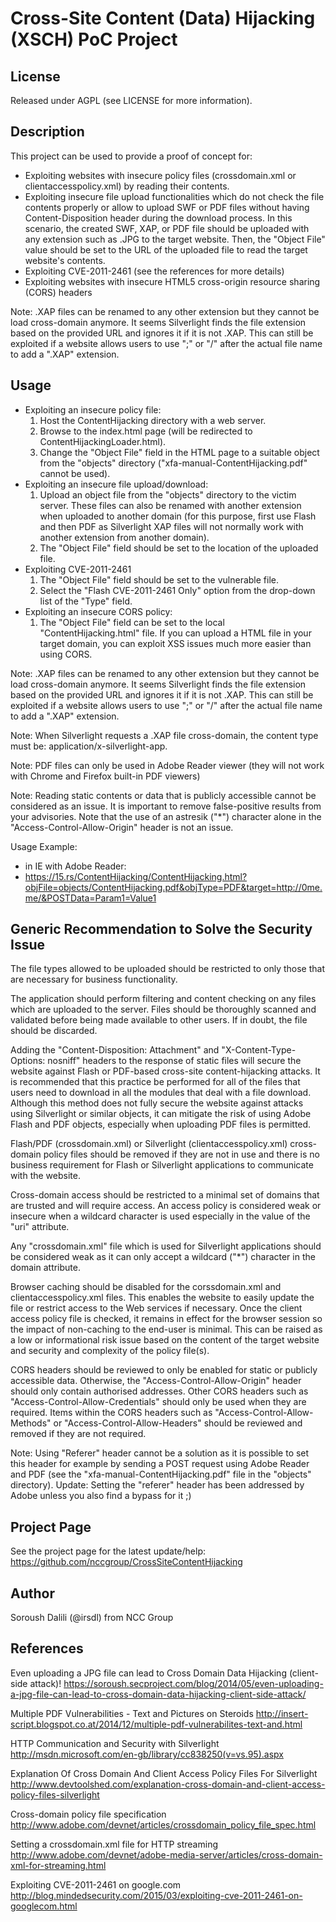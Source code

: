 Cross-Site Content (Data) Hijacking (XSCH) PoC Project 
=======================================
License
-------
Released under AGPL (see LICENSE for more information).

Description
-----------
This project can be used to provide a proof of concept for:
- Exploiting websites with insecure policy files (crossdomain.xml or clientaccesspolicy.xml) by reading their contents.
- Exploiting insecure file upload functionalities which do not check the file contents properly or allow to upload SWF or PDF files without having Content-Disposition header during the download process. In this scenario, the created SWF, XAP, or PDF file should be uploaded with any extension such as .JPG to the target website. Then, the "Object File" value should be set to the URL of the uploaded file to read the target website's contents.
- Exploiting CVE-2011-2461 (see the references for more details)
- Exploiting websites with insecure HTML5 cross-origin resource sharing (CORS) headers

Note: .XAP files can be renamed to any other extension but they cannot be load cross-domain anymore. It seems Silverlight finds the file extension based on the provided URL and ignores it if it is not .XAP. This can still be exploited if a website allows users to use ";" or "/" after the actual file name to add a ".XAP" extension.


Usage
-----
- Exploiting an insecure policy file:
  1) Host the ContentHijacking directory with a web server.
  2) Browse to the index.html page (will be redirected to ContentHijackingLoader.html).
  3) Change the "Object File" field in the HTML page to a suitable object from the "objects" directory ("xfa-manual-ContentHijacking.pdf" cannot be used).
- Exploiting an insecure file upload/download: 
  1) Upload an object file from the "objects" directory to the victim server. These files can also be renamed with another extension when uploaded to another domain (for this purpose, first use Flash and then PDF as Silverlight XAP files will not normally work with another extension from another domain).
  2) The "Object File" field should be set to the location of the uploaded file.
- Exploiting CVE-2011-2461
  1) The "Object File" field should be set to the vulnerable file.
  2) Select the "Flash CVE-2011-2461 Only" option from the drop-down list of the "Type" field.
- Exploiting an insecure CORS policy:
  1) The "Object File" field can be set to the local "ContentHijacking.html" file. If you can upload a HTML file in your target domain, you can exploit XSS issues much more easier than using CORS.
  
Note: .XAP files can be renamed to any other extension but they cannot be load cross-domain anymore. It seems Silverlight finds the file extension based on the provided URL and ignores it if it is not .XAP. This can still be exploited if a website allows users to use ";" or "/" after the actual file name to add a ".XAP" extension.

Note: When Silverlight requests a .XAP file cross-domain, the content type must be: application/x-silverlight-app.

Note: PDF files can only be used in Adobe Reader viewer (they will not work with Chrome and Firefox built-in PDF viewers)

Note: Reading static contents or data that is publicly accessible cannot be considered as an issue. It is important to remove false-positive results from your advisories. Note that the use of an astresik ("*") character alone in the "Access-Control-Allow-Origin" header is not an issue.

Usage Example:
- in IE with Adobe Reader:
- https://15.rs/ContentHijacking/ContentHijacking.html?objFile=objects/ContentHijacking.pdf&objType=PDF&target=http://0me.me/&POSTData=Param1=Value1

Generic Recommendation to Solve the Security Issue
--------------------------------------------------
The file types allowed to be uploaded should be restricted to only those that are necessary for business functionality.

The application should perform filtering and content checking on any files which are uploaded to the server. Files should be thoroughly scanned and validated before being made available to other users. If in doubt, the file should be discarded.

Adding the "Content-Disposition: Attachment" and "X-Content-Type-Options: nosniff" headers to the response of static files will secure the website against Flash or PDF-based cross-site content-hijacking attacks. It is recommended that this practice be performed for all of the files that users need to download in all the modules that deal with a file download. Although this method does not fully secure the website against attacks using Silverlight or similar objects, it can mitigate the risk of using Adobe Flash and PDF objects, especially when uploading PDF files is permitted.

Flash/PDF (crossdomain.xml) or Silverlight (clientaccesspolicy.xml) cross-domain policy files should be removed if they are not in use and there is no business requirement for Flash or Silverlight applications to communicate with the website.

Cross-domain access should be restricted to a minimal set of domains that are trusted and will require access. An access policy is considered weak or insecure when a wildcard character is used especially in the value of the "uri" attribute.

Any "crossdomain.xml" file which is used for Silverlight applications should be considered weak as it can only accept a wildcard ("*") character in the domain attribute.

Browser caching should be disabled for the corssdomain.xml and clientaccesspolicy.xml files. This enables the website to easily update the file or restrict access to the Web services if necessary. Once the client access policy file is checked, it remains in effect for the browser session so the impact of non-caching to the end-user is minimal. This can be raised as a low or informational risk issue based on the content of the target website and security and complexity of the policy file(s).

CORS headers should be reviewed to only be enabled for static or publicly accessible data. Otherwise, the "Access-Control-Allow-Origin" header should only contain authorised addresses. Other CORS headers such as "Access-Control-Allow-Credentials" should only be used when they are required. Items within the CORS headers such as "Access-Control-Allow-Methods" or "Access-Control-Allow-Headers" should be reviewed and removed if they are not required.

Note: Using "Referer" header cannot be a solution as it is possible to set this header for example by sending a POST request using Adobe Reader and PDF (see the "xfa-manual-ContentHijacking.pdf" file in the "objects" directory). Update: Setting the "referer" header has been addressed by Adobe unless you also find a bypass for it ;)

Project Page
------------
See the project page for the latest update/help: https://github.com/nccgroup/CrossSiteContentHijacking

Author
------
Soroush Dalili (@irsdl) from NCC Group

References
----------
Even uploading a JPG file can lead to Cross Domain Data Hijacking (client-side attack)!
https://soroush.secproject.com/blog/2014/05/even-uploading-a-jpg-file-can-lead-to-cross-domain-data-hijacking-client-side-attack/

Multiple PDF Vulnerabilities - Text and Pictures on Steroids
http://insert-script.blogspot.co.at/2014/12/multiple-pdf-vulnerabilites-text-and.html

HTTP Communication and Security with Silverlight
http://msdn.microsoft.com/en-gb/library/cc838250(v=vs.95).aspx

Explanation Of Cross Domain And Client Access Policy Files For Silverlight
http://www.devtoolshed.com/explanation-cross-domain-and-client-access-policy-files-silverlight

Cross-domain policy file specification
http://www.adobe.com/devnet/articles/crossdomain_policy_file_spec.html

Setting a crossdomain.xml file for HTTP streaming
http://www.adobe.com/devnet/adobe-media-server/articles/cross-domain-xml-for-streaming.html

Exploiting CVE-2011-2461 on google.com
http://blog.mindedsecurity.com/2015/03/exploiting-cve-2011-2461-on-googlecom.html
